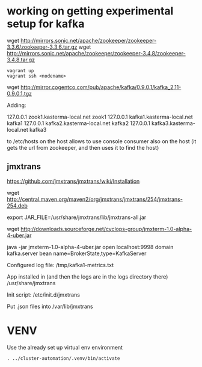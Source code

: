 # working on getting experimental setup for kafka

wget http://mirrors.sonic.net/apache/zookeeper/zookeeper-3.3.6/zookeeper-3.3.6.tar.gz
wget http://mirrors.sonic.net/apache/zookeeper/zookeeper-3.4.8/zookeeper-3.4.8.tar.gz

    vagrant up
    vagrant ssh <nodename>

wget http://mirror.cogentco.com/pub/apache/kafka/0.9.0.1/kafka_2.11-0.9.0.1.tgz

Adding:

127.0.0.1       zook1.kasterma-local.net zook1
127.0.0.1       kafka1.kasterma-local.net kafka1
127.0.0.1       kafka2.kasterma-local.net kafka2
127.0.0.1       kafka3.kasterma-local.net kafka3

to /etc/hosts on the host allows to use console consumer also on the
host (it gets the url from zookeeper, and then uses it to find the
host)

## jmxtrans

https://github.com/jmxtrans/jmxtrans/wiki/Installation

wget http://central.maven.org/maven2/org/jmxtrans/jmxtrans/254/jmxtrans-254.deb

export JAR_FILE=/usr/share/jmxtrans/lib/jmxtrans-all.jar

wget http://downloads.sourceforge.net/cyclops-group/jmxterm-1.0-alpha-4-uber.jar

java -jar jmxterm-1.0-alpha-4-uber.jar
open localhost:9998
domain kafka.server
bean name=BrokerState,type=KafkaServer

Configured log file:
    /tmp/kafka1-metrics.txt

App installed in (and then the logs are in the logs directory there)
    /usr/share/jmxtrans

Init script:
    /etc/init.d/jmxtrans

Put .json files into
    /var/lib/jmxtrans


# VENV

Use the already set up virtual env environment

    . ../cluster-automation/.venv/bin/activate